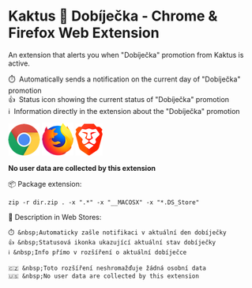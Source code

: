 # Kaktus 🌵 Dobíječka - Chrome & Firefox Web Extension

An extension that alerts you when "Dobíječka" promotion from Kaktus is active.

⏱️ &nbsp;Automatically sends a notification on the current day of "Dobíječka" promotion<br>
👍 &nbsp;Status icon showing the current status of "Dobíječka" promotion<br>
ℹ️ &nbsp;Information directly in the extension about the "Dobíječka" promotion

[![Chrome](assets/chrome.png "Chrome")](https://chrome.google.com/webstore/detail/kaktus-dob%C3%ADje%C4%8Dka/cpinhgniabckpmpellibhbcoieoiibmk)
[![Firefox](assets/firefox.png "Firefox")](https://addons.mozilla.org/cs/firefox/addon/kaktus-dob%C3%ADje%C4%8Dka/)
[![Brave](assets/brave.png "Brave")](https://brave.com/learn/installing-chrome-extensions/)

**No user data are collected by this extension**

📦  Package extension: 

    zip -r dir.zip . -x ".*" -x "__MACOSX" -x "*.DS_Store"

💬  Description in Web Stores:

    ⏱️ &nbsp;Automaticky zašle notifikaci v aktuální den dobíječky
    👍 &nbsp;Statusová ikonka ukazující aktuální stav dobíječky
    ℹ️ &nbsp;Info přímo v rozšíření o aktuální dobíječce

    🇨🇿 &nbsp;Toto rozšíření neshromažďuje žádná osobní data
    🇺🇸 &nbsp;No user data are collected by this extension
